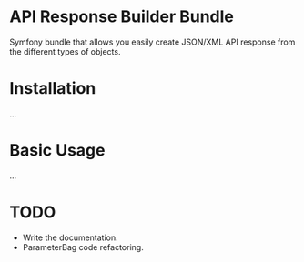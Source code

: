 API Response Builder Bundle
===========================
Symfony bundle that allows you easily create JSON/XML API response from the different types of objects.

Installation
============
...

Basic Usage
===========
...

TODO
====
-   Write the documentation.
-   ParameterBag code refactoring.